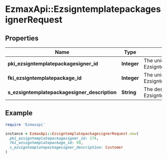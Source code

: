 # EzmaxApi::EzsigntemplatepackagesignerRequest

## Properties

| Name | Type | Description | Notes |
| ---- | ---- | ----------- | ----- |
| **pki_ezsigntemplatepackagesigner_id** | **Integer** | The unique ID of the Ezsigntemplatepackagesigner | [optional] |
| **fki_ezsigntemplatepackage_id** | **Integer** | The unique ID of the Ezsigntemplatepackage |  |
| **s_ezsigntemplatepackagesigner_description** | **String** | The description of the Ezsigntemplatepackagesigner |  |

## Example

```ruby
require 'Ezmaxapi'

instance = EzmaxApi::EzsigntemplatepackagesignerRequest.new(
  pki_ezsigntemplatepackagesigner_id: 174,
  fki_ezsigntemplatepackage_id: 99,
  s_ezsigntemplatepackagesigner_description: Customer
)
```

